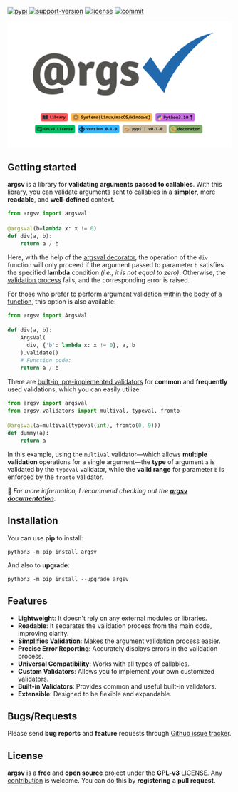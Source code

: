 [![pypi](https://img.shields.io/pypi/v/argsv.svg)](https://pypi.org/project/argsv/) [![support-version](https://img.shields.io/pypi/pyversions/argsv)](https://img.shields.io/pypi/pyversions/argsv) [![license](https://img.shields.io/github/license/mimseyedi/argsv.svg)](https://github.com/mimseyedi/argsv/blob/master/LICENSE) [![commit](https://img.shields.io/github/last-commit/mimseyedi/argsv)](https://github.com/mimseyedi/argsv/commits/master)

![](https://raw.githubusercontent.com/mimseyedi/argsv/master/docs/images/argsv-poster.png)

## Getting started
**argsv** is a library for **validating arguments passed to callables**. With this library, you can validate arguments sent to callables in a **simpler**, more **readable**, and **well-defined** context.

```python
from argsv import argsval

@argsval(b=lambda x: x != 0)
def div(a, b):
    return a / b
```
Here, with the help of the [argsval decorator](https://github.com/mimseyedi/argsv/wiki/2.-Validation-Process#23-validation-by-decorator-), the operation of the `div` function will only proceed if the argument passed to parameter `b` satisfies the specified **lambda** condition *(i.e., it is not equal to zero)*. Otherwise, the [validation process](https://github.com/mimseyedi/argsv/wiki/2.-Validation-Process) fails, and the corresponding error is raised.

For those who prefer to perform argument validation [within the body of a function](https://github.com/mimseyedi/argsv/wiki/2.-Validation-Process#21-internal-validation-), this option is also available:

```python
from argsv import ArgsVal

def div(a, b):
    ArgsVal(
      div, {'b': lambda x: x != 0}, a, b
    ).validate()
    # Function code:
    return a / b
```

There are [built-in, pre-implemented validators](https://github.com/mimseyedi/argsv/wiki/3.-Validators#34-built-in-validators-) for **common** and **frequently** used validations, which you can easily utilize:

```python
from argsv import argsval
from argsv.validators import multival, typeval, fromto

@argsval(a=multival(typeval(int), fromto(0, 9)))
def dummy(a):
    return a
```

In this example, using the `multival` validator—which allows **multiple validation** operations for a single argument—the **type** of argument `a` is validated by the `typeval` validator, while the **valid range** for parameter `b` is enforced by the `fromto` validator.

📖 *For more information, I recommend checking out the [**argsv documentation**](https://github.com/mimseyedi/argsv/wiki)*.


## Installation
You can use **pip** to install:
```
python3 -m pip install argsv
```

And also to **upgrade**:
```
python3 -m pip install --upgrade argsv
```

## Features
- **Lightweight**: It doesn't rely on any external modules or libraries.  
- **Readable**: It separates the validation process from the main code, improving clarity.  
- **Simplifies Validation**: Makes the argument validation process easier.  
- **Precise Error Reporting**: Accurately displays errors in the validation process.  
- **Universal Compatibility**: Works with all types of callables.  
- **Custom Validators**: Allows you to implement your own customized validators.  
- **Built-in Validators**: Provides common and useful built-in validators.  
- **Extensible**: Designed to be flexible and expandable.


## Bugs/Requests <a class="anchor" id="bugs-requests"></a>
Please send **bug reports** and **feature** requests through <a href="https://github.com/mimseyedi/argsv/issues">Github issue tracker</a>.

## License <a class="anchor" id="license"></a>
**argsv** is a **free** and **open source** project under the **GPL-v3** LICENSE. Any [contribution](https://github.com/mimseyedi/argsv/wiki/6.-Contribution) is welcome. You can do this by **registering** a **pull request**.